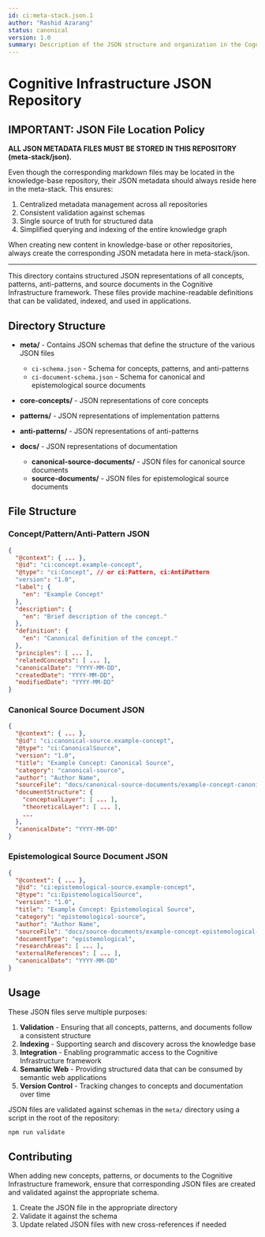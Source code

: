```yaml
---
id: ci:meta-stack.json.1
author: "Rashid Azarang"
status: canonical
version: 1.0
summary: Description of the JSON structure and organization in the Cognitive Infrastructure
---
```


# Cognitive Infrastructure JSON Repository

<!-- migrated from knowledge-base repo on 2025-04 -->

## IMPORTANT: JSON File Location Policy

**ALL JSON METADATA FILES MUST BE STORED IN THIS REPOSITORY (meta-stack/json).**

Even though the corresponding markdown files may be located in the knowledge-base repository, their JSON metadata should always reside here in the meta-stack. This ensures:

1. Centralized metadata management across all repositories
2. Consistent validation against schemas
3. Single source of truth for structured data
4. Simplified querying and indexing of the entire knowledge graph

When creating new content in knowledge-base or other repositories, always create the corresponding JSON metadata here in meta-stack/json.

---

This directory contains structured JSON representations of all concepts, patterns, anti-patterns, and source documents in the Cognitive Infrastructure framework. These files provide machine-readable definitions that can be validated, indexed, and used in applications.

## Directory Structure

- **meta/** - Contains JSON schemas that define the structure of the various JSON files
  - `ci-schema.json` - Schema for concepts, patterns, and anti-patterns
  - `ci-document-schema.json` - Schema for canonical and epistemological source documents

- **core-concepts/** - JSON representations of core concepts
- **patterns/** - JSON representations of implementation patterns
- **anti-patterns/** - JSON representations of anti-patterns
- **docs/** - JSON representations of documentation
  - **canonical-source-documents/** - JSON files for canonical source documents
  - **source-documents/** - JSON files for epistemological source documents

## File Structure

### Concept/Pattern/Anti-Pattern JSON

```json
{
  "@context": { ... },
  "@id": "ci:concept.example-concept",
  "@type": "ci:Concept", // or ci:Pattern, ci:AntiPattern
  "version": "1.0",
  "label": {
    "en": "Example Concept"
  },
  "description": {
    "en": "Brief description of the concept."
  },
  "definition": {
    "en": "Canonical definition of the concept."
  },
  "principles": [ ... ],
  "relatedConcepts": [ ... ],
  "canonicalDate": "YYYY-MM-DD",
  "createdDate": "YYYY-MM-DD",
  "modifiedDate": "YYYY-MM-DD"
}
```

### Canonical Source Document JSON

```json
{
  "@context": { ... },
  "@id": "ci:canonical-source.example-concept",
  "@type": "ci:CanonicalSource",
  "version": "1.0",
  "title": "Example Concept: Canonical Source",
  "category": "canonical-source",
  "author": "Author Name",
  "sourceFile": "docs/canonical-source-documents/example-concept-canonical-source.md",
  "documentStructure": {
    "conceptualLayer": [ ... ],
    "theoreticalLayer": [ ... ],
    ...
  },
  "canonicalDate": "YYYY-MM-DD"
}
```

### Epistemological Source Document JSON

```json
{
  "@context": { ... },
  "@id": "ci:epistemological-source.example-concept",
  "@type": "ci:EpistemologicalSource",
  "version": "1.0",
  "title": "Example Concept: Epistemological Source",
  "category": "epistemological-source",
  "author": "Author Name",
  "sourceFile": "docs/source-documents/example-concept-epistemological-source.md",
  "documentType": "epistemological",
  "researchAreas": [ ... ],
  "externalReferences": [ ... ],
  "canonicalDate": "YYYY-MM-DD"
}
```

## Usage

These JSON files serve multiple purposes:

1. **Validation** - Ensuring that all concepts, patterns, and documents follow a consistent structure
2. **Indexing** - Supporting search and discovery across the knowledge base
3. **Integration** - Enabling programmatic access to the Cognitive Infrastructure framework
4. **Semantic Web** - Providing structured data that can be consumed by semantic web applications
5. **Version Control** - Tracking changes to concepts and documentation over time

JSON files are validated against schemas in the `meta/` directory using a script in the root of the repository:

```bash
npm run validate
```

## Contributing

When adding new concepts, patterns, or documents to the Cognitive Infrastructure framework, ensure that corresponding JSON files are created and validated against the appropriate schema.

1. Create the JSON file in the appropriate directory
2. Validate it against the schema
3. Update related JSON files with new cross-references if needed 